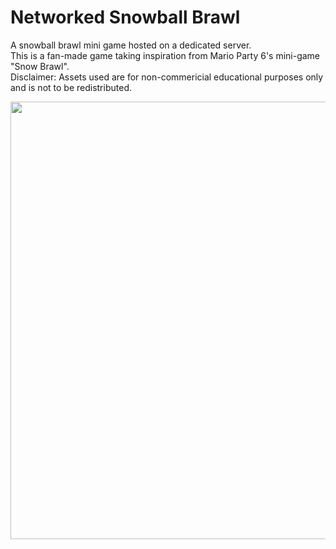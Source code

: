# Networked Snowball Brawl
 A snowball brawl mini game hosted on a dedicated server.  
 This is a fan-made game taking inspiration from Mario Party 6's mini-game "Snow Brawl".  
 Disclaimer: Assets used are for non-commericial educational purposes only and is not to be redistributed.  
   
 <img src="https://i.imgur.com/LH8Ig1L.png" width="700" />   
